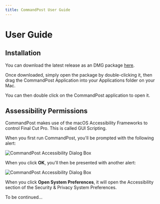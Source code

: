 ```yaml
---
title: CommandPost User Guide
---
```


# User Guide

## Installation

You can download the latest release as an DMG package [here](https://github.com/CommandPost/CommandPost/releases/latest).

Once downloaded, simply open the package by double-clicking it, then drag the CommandPost Application into your Applications folder on your Mac.

You can then double click on the CommandPost application to open it.

## Assessibility Permissions

CommandPost makes use of the macOS Accessibility Frameworks to control Final Cut Pro. This is called GUI Scripting.

When you first run CommandPost, you'll be prompted with the following alert:

![CommandPost Accessibility Dialog Box](http://commandpost.io/assets/images/cp-accessibility-alert-01.png "CommandPost Accessibility Dialog Box")

When you click **OK**, you'll then be presented with another alert:

![CommandPost Accessibility Dialog Box](http://commandpost.io/assets/images/cp-accessibility-alert-02.png "CommandPost Accessibility Dialog Box")

When you click **Open System Preferences**, it will open the Accessibility section of the Security & Privacy System Preferences.

To be continued...
